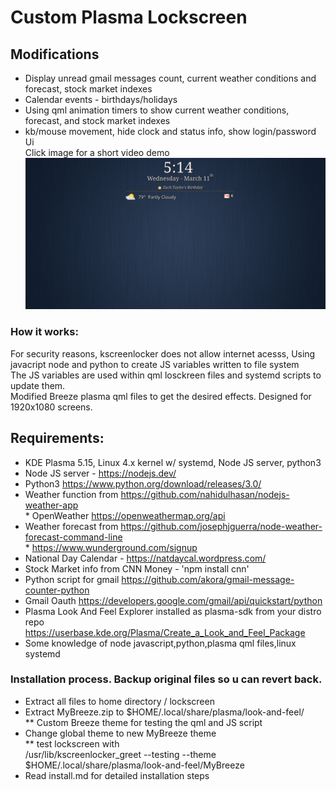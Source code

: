 # Custom Plasma Lockscreen
## Modifications
* Display unread gmail messages count, current weather conditions and forecast, stock market indexes
* Calendar events - birthdays/holidays
* Using qml animation timers to show current weather conditions, forecast, and stock market indexes
* kb/mouse movement, hide clock and status info, show login/password Ui <br/>
Click image for a short video demo
[![Plasma Lockscreen](lockscreen.png)](https://streamable.com/d5yiyq)

### How it works:
For security reasons, kscreenlocker does not allow internet acesss, 
Using javacript node and python to create JS variables written to file system <br/>
The JS variables are used within qml losckreen files and systemd scripts to update them. <br/>
Modified Breeze plasma qml files to get the desired effects. Designed for 1920x1080 screens. <br/>

## Requirements:
* KDE Plasma 5.15, Linux 4.x kernel w/ systemd, Node JS server, python3
* Node JS server - https://nodejs.dev/
* Python3 https://www.python.org/download/releases/3.0/
* Weather function from https://github.com/nahidulhasan/nodejs-weather-app <br/>
      * OpenWeather https://openweathermap.org/api
* Weather forecast from https://github.com/josephjguerra/node-weather-forecast-command-line <br/>
      * https://www.wunderground.com/signup
* National Day Calendar - https://natdaycal.wordpress.com/
* Stock Market info from CNN Money - 'npm install cnn' <br/>
* Python script for gmail https://github.com/akora/gmail-message-counter-python
* Gmail Oauth https://developers.google.com/gmail/api/quickstart/python
* Plasma Look And Feel Explorer installed as plasma-sdk from your distro repo
      https://userbase.kde.org/Plasma/Create_a_Look_and_Feel_Package
* Some knowledge of node javascript,python,plasma qml files,linux systemd

### Installation process. Backup original files so u can revert back.

* Extract all files to home directory / lockscreen <br/>
* Extract MyBreeze.zip to $HOME/.local/share/plasma/look-and-feel/ <br/>
   ** Custom Breeze theme for testing the qml and JS script <br/>
* Change global theme to new MyBreeze theme <br/>
  ** test lockscreen with <br/>
      /usr/lib/kscreenlocker_greet --testing --theme $HOME/.local/share/plasma/look-and-feel/MyBreeze   <br/>
 * Read install.md for detailed installation steps

